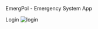 EmergPol - Emergency System App


Login
![login](https://github.com/JohnmarkEnriquez/emergency-system/assets/46470720/3238a3e3-5874-4b90-959c-a53655e78e9c)
